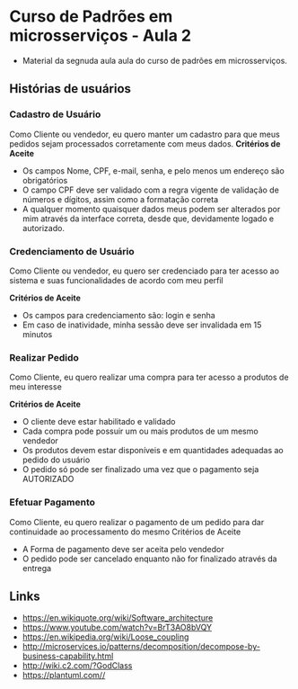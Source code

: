 # Curso de Padrões em microsserviços - Aula 2

* Material da segnuda aula aula do curso de padrões em microsserviços.

## Histórias de usuários
### Cadastro de Usuário
Como Cliente ou vendedor, eu quero manter um cadastro para que meus pedidos sejam processados corretamente com meus dados.​
**Critérios de Aceite​**

* Os campos Nome, CPF, e-mail, senha, e pelo menos​ um endereço são obrigatórios​
* O campo CPF deve ser validado com a regra vigente​ de validação de números e dígitos, assim como a​ formatação correta​
* A qualquer momento quaisquer dados meus podem​ ser alterados por mim através da interface correta,​ desde que, devidamente logado e autorizado.​


### Credenciamento de Usuário
Como Cliente ou vendedor,  eu quero ser credenciado para ter​ acesso ao sistema e suas funcionalidades de acordo com meu perfil​

**Critérios de Aceite​**
* Os campos para credenciamento são: login e senha​
* Em caso de inatividade, minha sessão deve ser invalidada em 15 minutos​

### Realizar Pedido
Como Cliente, eu quero realizar uma compra para ter acesso a produtos de meu interesse​

**Critérios de Aceite**

* O cliente deve estar habilitado e validado​
* Cada compra pode possuir um ou mais produtos de um mesmo vendedor​
* Os produtos devem estar disponíveis e em quantidades adequadas ao pedido do usuário​
* O pedido só pode ser finalizado uma vez que o pagamento seja AUTORIZADO​

### Efetuar Pagamento
Como Cliente,  eu quero realizar o pagamento de um pedido para dar continuidade ao processamento do mesmo​
Critérios de Aceite

* A Forma de pagamento deve ser aceita pelo vendedor
* O pedido pode ser cancelado enquanto não for finalizado através da entrega





## Links

* https://en.wikiquote.org/wiki/Software_architecture​
* https://www.youtube.com/watch?v=BrT3AO8bVQY​
* https://en.wikipedia.org/wiki/Loose_coupling​
* http://microservices.io/patterns/decomposition/decompose-by-business-capability.html​
* http://wiki.c2.com/?GodClass​
* https://plantuml.com//
